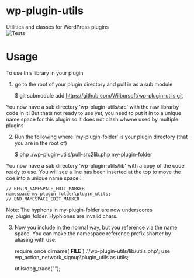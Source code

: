 # wp-plugin-utils
Utilities and classes for WordPress plugins \
![Tests](https://github.com/Wilbursoft/wp-plugin-utils/workflows/Tests/badge.svg)

# Usage

To use this library in your plugin

1) go to the root of your plugin directory and pull in as a sub module 

    
    $ git submodule add https://github.com/Wilbursoft/wp-plugin-utils.git
    
You now have a sub directory 'wp-plugin-utils/src' with the raw librarby code in it!
But thats not ready to use yet, you need to put it in to a unique name space for this plugin so 
it does not clash whwne used by multiple plugins 

2) Run the following where 'my-plugin-folder' is your plugin directory (that you are in the root of) 

    
    $ php ./wp-plugin-utils/pull-src2lib.php my-plugin-folder

You now have a sub directory 'wp-plugin-utils/lib' with a copy of the code ready to use. 
You will see a line has been inserted at the top to move the coe into a unique name space .

    // BEGIN_NAMESPACE_EDIT_MARKER
    namespace my_plugin_folder\plugin_utils; 
    // END_NAMESPACE_EDIT_MARKER

Note: The hyphons in my-plugin-folder are now underscores my_plugin_folder. Hyphiones are invalid chars. 

3) Now you include in the normal way, but you reference via the name space. 
You can make the namespace reference prefix shorter by aliasing with use.

    require_once dirname( __FILE__ ) .'/wp-plugin-utils/lib/utils.php';
    use wp_action_network_signup\plugin_utils as utils;
    
    utils\dbg_trace("");
